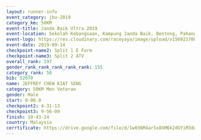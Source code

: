 ```yaml
---
layout: runner-info 
event_category: jbu-2019 
category_km: 50KM 
event-title: Janda Baik Ultra 2019 
event-location: Sekolah Kebangsaan, Kampung Janda Baik, Bentong, Pahang, Malaysia 
event-logo: https://res.cloudinary.com/raceyaya/image/upload/v1569217009/logo/janda-baik_vch1pc.jpg 
event-date: 2019-09-14 
checkpoint-name2: Split 1 E Farm 
checkpoint-name3: Split 2 ATV 
overall_rank: 197
gender_rank_rank_rank_rank_rank: 155
category_rank: 58
bib: 52070
name: JEFFREY CHEW KIAT SENG
category: 50KM Men Veteran
gender: Male
start: 0-00.0
checkpoint2: 4-31-13
checkpoint3: 9-56-09
finish: 10-43-24
country: Malaysia
cerrtificate: https://drive.google.com/file/d/1w036M4arSx8XM6k2dGYiM3dwJB5wuCSA/view?usp=sharing
---
```

